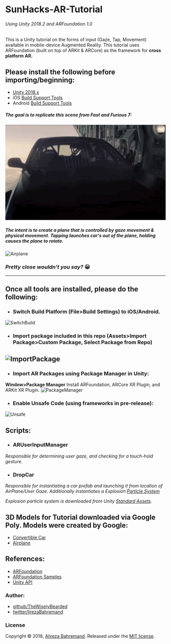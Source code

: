 # SunHacks-AR-Tutorial
###### *Using Unity 2018.2 and ARFoundation 1.0*

This is a Unity tutorial on the forms of input (Gaze, Tap, Movement) available in mobile-device Augmented Reality. This tutorial uses ARFoundation (built on top of ARKit & ARCore) as the framework for **cross platform AR.**

## Please install the following before importing/beginning:
* [Unity 2018.x](https://unity3d.com/get-unity/download/archive)
* iOS [Build Support Tools](https://unity3d.com/learn/tutorials/topics/mobile-touch/building-your-unity-game-ios-device-testing)
* Android [Build Support Tools](https://unity3d.com/learn/tutorials/topics/mobile-touch/building-your-unity-game-android-device-testing)

##### The goal is to replicate this scene from Fast and Furious 7:

![Fast](assets/fast.gif)

##### The intent is to create a plane that is controlled by gaze movement & physical movement. Tapping launches car's out of the plane, holding causes the plane to rotate.

![Airplane](assets/planeAR.gif)

### _Pretty close wouldn't you say?_ :grinning:
---

## Once all tools are installed, please do the following:

* ### Switch Build Platform (**File>Build Settings**) to iOS/Android.
![SwitchBuild](https://i.imgur.com/tX7JCohm.png)
* ### Import package included in this repo (**Assets>Import Package>Custom Package, Select Package from Repo**)
![ImportPackage](https://i.imgur.com/M0B52zym.png)
---
* ### Import AR Packages using Package Manager in Unity:
**Window>Package Manager**
Install ARFoundation, ARCore XR Plugin, and ARKit XR Plugin.
![PackageManager](https://i.imgur.com/7yPZN8gl.gif)

* ### Enable Unsafe Code (using frameworks in pre-release):
![Unsafe](https://i.imgur.com/2sdAXHRl.png)

## Scripts:
* ### ARUserInputManager
_Responsible for determining user gaze, and checking for a touch-hold gesture._
* ### DropCar
_Responsible for instantiating a car prefab and launching it from location of AirPlane/User Gaze. Additionally instantiates a Explosion [Particle System](https://docs.unity3d.com/Manual/ParticleSystems.html)_

_Explosion particle system is downloaded from Unity [Standard Assets](https://assetstore.unity.com/packages/essentials/asset-packs/standard-assets-32351)._

## 3D Models for Tutorial downloaded via Google Poly. Models were created by Google:
* [Convertible Car](https://poly.google.com/view/dggOiBLYyuR)
* [Airplane](https://poly.google.com/view/8VysVKMXN2J)

## References:
* [ARFoundation](https://docs.unity3d.com/Packages/com.unity.xr.arfoundation@1.0/manual/index.html)
* [ARFoundation Samples](https://github.com/Unity-Technologies/arfoundation-samples)
* [Unity API](https://docs.unity3d.com/ScriptReference/MonoBehaviour.html)

### Author:
* [github/TheWiselyBearded](https://github.com/TheWiselyBearded)
* [twitter/lirezaBahremand](https://twitter.com/lirezabahremand)

### License

Copyright © 2018, [Alireza Bahremand](https://github.com/TheWiselyBearded).
Released under the [MIT license](LICENSE).

